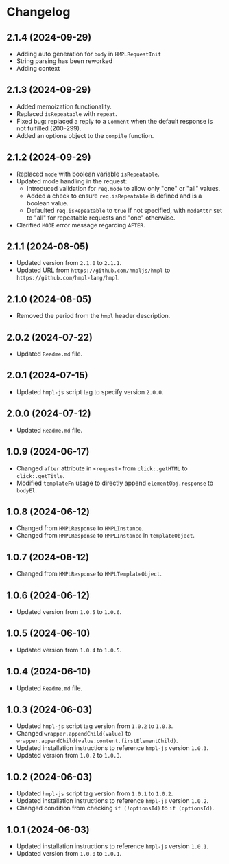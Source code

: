 # Changelog

## 2.1.4 (2024-09-29)

- Adding auto generation for `body` in `HMPLRequestInit`
- String parsing has been reworked
- Adding context

## 2.1.3 (2024-09-29)
- Added memoization functionality.
- Replaced `isRepeatable` with `repeat`.
- Fixed bug: replaced a reply to a `Comment` when the default response is not fulfilled (200-299).
- Added an options object to the `compile` function.

## 2.1.2 (2024-09-29)
- Replaced `mode` with boolean variable `isRepeatable`.
- Updated mode handling in the request:
  - Introduced validation for `req.mode` to allow only "one" or "all" values.
  - Added a check to ensure `req.isRepeatable` is defined and is a boolean value.
  - Defaulted `req.isRepeatable` to `true` if not specified, with `modeAttr` set to "all" for repeatable requests and "one" otherwise.
- Clarified `MODE` error message regarding `AFTER`.

## 2.1.1 (2024-08-05)
- Updated version from `2.1.0` to `2.1.1`.
- Updated URL from `https://github.com/hmpljs/hmpl` to `https://github.com/hmpl-lang/hmpl`.

## 2.1.0 (2024-08-05)
- Removed the period from the `hmpl` header description.

## 2.0.2 (2024-07-22)
- Updated `Readme.md` file.

## 2.0.1 (2024-07-15)
- Updated `hmpl-js` script tag to specify version `2.0.0`.

## 2.0.0 (2024-07-12)
- Updated `Readme.md` file.

## 1.0.9 (2024-06-17)
- Changed `after` attribute in `<request>` from `click:.getHTML` to `click:.getTitle`.
- Modified `templateFn` usage to directly append `elementObj.response` to `bodyEl`.

## 1.0.8 (2024-06-12)
- Changed from `HMPLResponse` to `HMPLInstance`.
- Changed from `HMPLResponse` to `HMPLInstance` in `templateObject`.

## 1.0.7 (2024-06-12)
- Changed from `HMPLResponse` to `HMPLTemplateObject`.

## 1.0.6 (2024-06-12)
- Updated version from `1.0.5` to `1.0.6`.

## 1.0.5 (2024-06-10)
- Updated version from `1.0.4` to `1.0.5`.

## 1.0.4 (2024-06-10)
- Updated `Readme.md` file.

## 1.0.3 (2024-06-03)
- Updated `hmpl-js` script tag version from `1.0.2` to `1.0.3`.
- Changed `wrapper.appendChild(value)` to `wrapper.appendChild(value.content.firstElementChild)`.
- Updated installation instructions to reference `hmpl-js` version `1.0.3`.
- Updated version from `1.0.2` to `1.0.3`.

## 1.0.2 (2024-06-03)
- Updated `hmpl-js` script tag version from `1.0.1` to `1.0.2`.
- Updated installation instructions to reference `hmpl-js` version `1.0.2`.
- Changed condition from checking `if (!optionsId)` to `if (optionsId)`.

## 1.0.1 (2024-06-03)
- Updated installation instructions to reference `hmpl-js` version `1.0.1`.
- Updated version from `1.0.0` to `1.0.1`.
